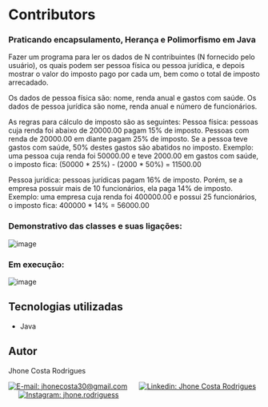 # Contributors
### Praticando encapsulamento, Herança e Polimorfismo em Java
Fazer um programa para ler os dados de N contribuintes (N fornecido pelo usuário), os quais podem ser pessoa física ou pessoa jurídica, e depois mostrar o valor do imposto pago por cada um, bem como o total de imposto arrecadado.

Os dados de pessoa física são: nome, renda anual e gastos com saúde.
Os dados de pessoa jurídica são nome, renda anual e número de funcionários. 

As regras para cálculo de imposto são as seguintes:
Pessoa física: pessoas cuja renda foi abaixo de 20000.00 pagam 15% de imposto. Pessoas com renda de 20000.00 em diante pagam 25% de imposto. Se a pessoa teve gastos com saúde, 50% destes gastos são abatidos no imposto.
Exemplo: uma pessoa cuja renda foi 50000.00 e teve 2000.00 em gastos com saúde, o imposto fica: 
(50000 * 25%) - (2000 * 50%) = 11500.00

Pessoa jurídica: pessoas jurídicas pagam 16% de imposto. Porém, se a empresa possuir mais de 10 funcionários, ela paga 14% de imposto.
Exemplo: uma empresa cuja renda foi 400000.00 e possui 25 funcionários, o imposto fica:
400000 * 14% = 56000.00

### Demonstrativo das classes e suas ligações:
![image](https://github.com/JhoneRodrigues/OrderSummary/assets/129993748/0f87d883-0790-46a7-ade3-83323fc5ac8b)

### Em execução:
![image](https://github.com/JhoneRodrigues/OrderSummary/assets/129993748/3ea4673b-c0ff-4958-8d72-7fe41f103ec3)

## Tecnologias utilizadas
<ul>
  <li>Java</li>
</ul>

## Autor
<p>Jhone Costa Rodrigues</p>
<section align="left">  
  <div> 
    <a href = "mailto:jhonecosta30@gmail.com"><img src="https://img.shields.io/badge/-Gmail-%23333?style=for-the-badge&logo=gmail&logoColor=white" target="_blank" title="E-mail: jhonecosta30@gmail.com"></a>
      &nbsp;&nbsp;&nbsp;&nbsp;
    <a href="https://www.linkedin.com/in/jhone-costa-rodrigues-79a080234/" target="_blank"><img src="https://img.shields.io/badge/-LinkedIn-%230077B5?style=for-the-badge&logo=linkedin&logoColor=white" target="_blank" title="Linkedin: Jhone Costa Rodrigues"></a>
      &nbsp;&nbsp;&nbsp;&nbsp;
     <a href="https://www.instagram.com/jhone.rodriguess/" target="_blank"><img src="https://img.shields.io/badge/-Instagram-%23E4405F?style=for-the-badge&logo=instagram&logoColor=white" target="_blank" title="Instagram: jhone.rodriguess"></a>
  </div>
</section>
